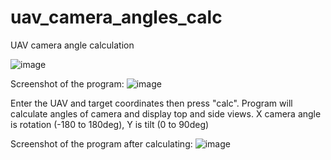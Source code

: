 # uav_camera_angles_calc
UAV camera angle calculation

![image](https://user-images.githubusercontent.com/61833299/194166350-17aa6b81-3013-47b7-b6a7-ab51e078fc34.png)

Screenshot of the program:
![image](https://user-images.githubusercontent.com/61833299/194161927-63f8586c-3f94-42b2-9a95-ab2aa74e7342.png)

Enter the UAV and target coordinates then press "calc". 
Program will calculate angles of camera and display top and side views. 
X camera angle is rotation (-180 to 180deg), Y is tilt (0 to 90deg) 

Screenshot of the program after calculating:
![image](https://user-images.githubusercontent.com/61833299/194166825-ff662379-b983-4519-9dea-56117e4b4c93.png)

